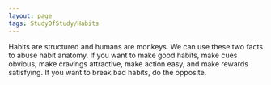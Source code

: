 ```yaml
---
layout: page
tags: StudyOfStudy/Habits 
---
```


Habits are structured and humans are monkeys. We can use these two facts to abuse habit anatomy. If you want to make good habits, make cues obvious, make cravings attractive, make action easy, and make rewards satisfying. If you want to break bad habits, do the opposite.